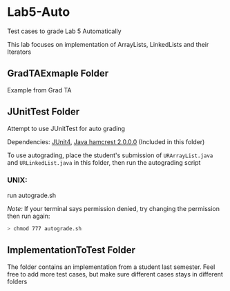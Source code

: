 # Lab5-Auto
Test cases to grade Lab 5 Automatically

This lab focuses on implementation of ArrayLists, LinkedLists and their Iterators

## GradTAExmaple Folder
Example from Grad TA

## JUnitTest Folder
Attempt to use JUnitTest for auto grading

Dependencies: [JUnit4](https://mvnrepository.com/artifact/junit/junit/4.12), [Java hamcrest 2.0.0.0](https://mvnrepository.com/artifact/org.hamcrest/java-hamcrest/2.0.0.0) (Included in this folder)

To use autograding, place the student's submission of `URArrayList.java` and `URLinkedList.java` in this folder, then run the autograding script

### UNIX:
run autograde.sh

*Note:* If your terminal says permission denied, try changing the permission then run again:
```bash
> chmod 777 autograde.sh
```

## ImplementationToTest Folder
The folder contains an implementation from a student last semester. Feel free to add more test cases, but make sure different cases stays in different folders
